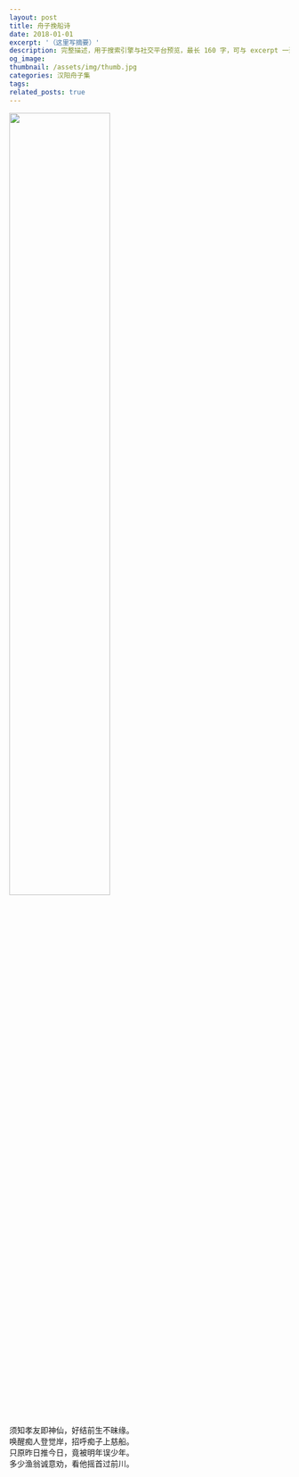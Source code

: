 ```yaml
---
layout: post
title: 舟子挽船诗
date: 2018-01-01
excerpt: '（这里写摘要）'
description: 完整描述，用于搜索引擎与社交平台预览，最长 160 字，可与 excerpt 一致
og_image: 
thumbnail: /assets/img/thumb.jpg
categories: 汉阳舟子集
tags: 
related_posts: true
---
```


<img src="{{ '/assets/img/blog/xxxxxxxx' | relative_url }}" style="width:60%;">

须知孝友即神仙，好结前生不昧缘。  
唤醒痴人登觉岸，招呼痴子上慈船。  
只原昨日推今日，竟被明年误少年。  
多少渔翁诚意劝，看他摇首过前川。